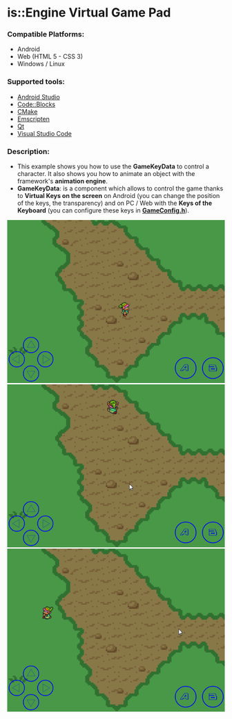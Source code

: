 # is::Engine Virtual Game Pad
### Compatible Platforms:
- Android
- Web (HTML 5 - CSS 3)
- Windows / Linux

### Supported tools:
- [Android Studio](https://github.com/Is-Daouda/is-Engine#-android-studio)
- [Code::Blocks](https://github.com/Is-Daouda/is-Engine#-codeblocks)
- [CMake](https://github.com/Is-Daouda/is-Engine#-cmake)
- [Emscripten](https://github.com/Is-Daouda/is-Engine#-web-html-5---css-3)
- [Qt](https://github.com/Is-Daouda/is-Engine#-qt)
- [Visual Studio Code](https://github.com/Is-Daouda/is-Engine#-visual-studio-code)

### Description:
- This example shows you how to use the **GameKeyData** to control a character. It also shows you how to animate an object with the framework's **animation engine**.
- **GameKeyData**: is a component which allows to control the game thanks to **Virtual Keys on the screen** on Android (you can change the position of the keys, the transparency) and on PC / Web with the **Keys of the Keyboard** (you can configure these keys in **[GameConfig.h](./app/src/main/cpp/app_src/config/GameConfig.h#L51)**).

![image 1](./images/image_1.png)
![image 2](./images/image_2.png)
![image 3](./images/image_3.png)